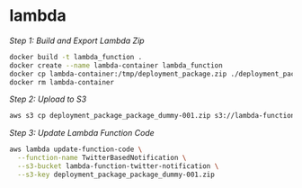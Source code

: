 # lambda

*Step 1: Build and Export Lambda Zip*
```bash
docker build -t lambda_function .
docker create --name lambda-container lambda_function
docker cp lambda-container:/tmp/deployment_package.zip ./deployment_package_dummy-001.zip
docker rm lambda-container
```

*Step 2: Upload to S3*
```bash
aws s3 cp deployment_package_package_dummy-001.zip s3://lambda-function-twitter-notification/
```

*Step 3: Update Lambda Function Code*
```bash
aws lambda update-function-code \
  --function-name TwitterBasedNotification \
  --s3-bucket lambda-function-twitter-notification \
  --s3-key deployment_package_package_dummy-001.zip
```